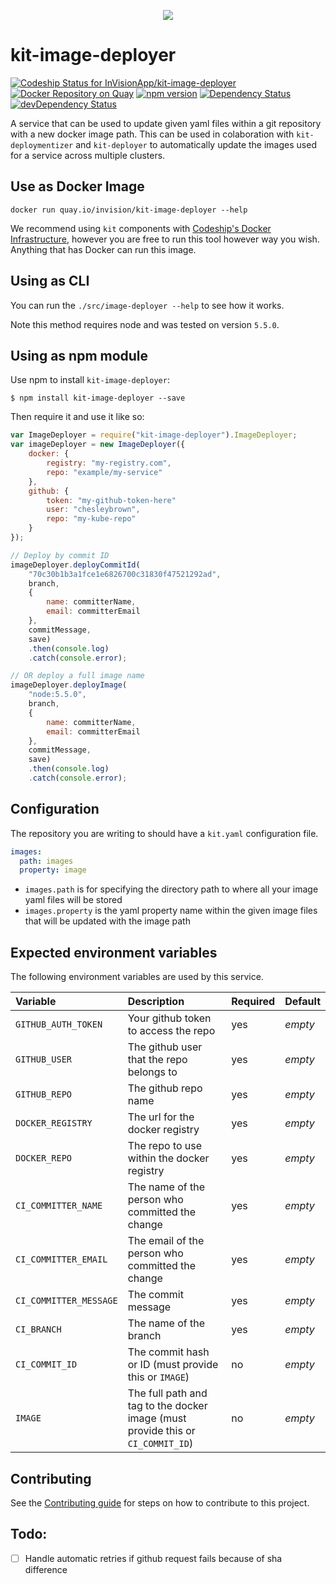 <p align="center">
  <a href="http://gulpjs.com">
    <img src="https://github.com/InVisionApp/kit-image-deployer/raw/master/media/kit-logo-horz-sm.png">
  </a>
</p>

# kit-image-deployer
[ ![Codeship Status for InVisionApp/kit-image-deployer](https://codeship.com/projects/37301840-0ff1-0134-c5dd-5e067c09569b/status?branch=master)](https://codeship.com/projects/156829)
[![Docker Repository on Quay](https://quay.io/repository/invision/kit-image-deployer/status "Docker Repository on Quay")](https://quay.io/repository/invision/kit-image-deployer)
[![npm version](https://badge.fury.io/js/kit-image-deployer.svg)](https://badge.fury.io/js/kit-image-deployer)
[![Dependency Status](https://david-dm.org/InVisionApp/kit-image-deployer.svg)](https://david-dm.org/InVisionApp/kit-image-deployer)
[![devDependency Status](https://david-dm.org/InVisionApp/kit-image-deployer/dev-status.svg)](https://david-dm.org/InVisionApp/kit-image-deployer#info=devDependencies)

A service that can be used to update given yaml files within a git repository with a new docker image path. This can be used in colaboration with `kit-deploymentizer` and `kit-deployer` to automatically update the images used for a service across multiple clusters.

## Use as Docker Image

```
docker run quay.io/invision/kit-image-deployer --help
```

We recommend using `kit` components with [Codeship's Docker Infrastructure](https://codeship.com/documentation/docker/), however you are free to run this tool however way you wish. Anything that has Docker can run this image.

## Using as CLI

You can run the `./src/image-deployer --help` to see how it works.

Note this method requires node and was tested on version `5.5.0`.

## Using as npm module

Use npm to install `kit-image-deployer`:

```
$ npm install kit-image-deployer --save
```

Then require it and use it like so:

```js
var ImageDeployer = require("kit-image-deployer").ImageDeployer;
var imageDeployer = new ImageDeployer({
	docker: {
		registry: "my-registry.com",
		repo: "example/my-service"
	},
	github: {
		token: "my-github-token-here"
		user: "chesleybrown",
		repo: "my-kube-repo"
	}
});

// Deploy by commit ID
imageDeployer.deployCommitId(
	"70c30b1b3a1fce1e6826700c31830f47521292ad",
	branch,
	{
		name: committerName,
		email: committerEmail
	},
	commitMessage,
	save)
	.then(console.log)
	.catch(console.error);

// OR deploy a full image name
imageDeployer.deployImage(
	"node:5.5.0",
	branch,
	{
		name: committerName,
		email: committerEmail
	},
	commitMessage,
	save)
	.then(console.log)
	.catch(console.error);
```

## Configuration
The repository you are writing to should have a `kit.yaml` configuration file.

```yaml
images:
  path: images
  property: image
```

- `images.path` is for specifying the directory path to where all your image yaml files will be stored
- `images.property` is the yaml property name within the given image files that will be updated with the image path

## Expected environment variables
The following environment variables are used by this service.

| Variable | Description | Required | Default |
| :--- | :--- | :--- | :--- |
| `GITHUB_AUTH_TOKEN` | Your github token to access the repo  | yes | *empty* |
| `GITHUB_USER` | The github user that the repo belongs to | yes | *empty* |
| `GITHUB_REPO` | The github repo name | yes | *empty* |
| `DOCKER_REGISTRY` | The url for the docker registry | yes | *empty* |
| `DOCKER_REPO` | The repo to use within the docker registry | yes | *empty* |
| `CI_COMMITTER_NAME` | The name of the person who committed the change | yes | *empty* |
| `CI_COMMITTER_EMAIL` | The email of the person who committed the change | yes | *empty* |
| `CI_COMMITTER_MESSAGE` | The commit message | yes | *empty* |
| `CI_BRANCH` | The name of the branch | yes | *empty* |
| `CI_COMMIT_ID` | The commit hash or ID (must provide this or `IMAGE`) | no | *empty* |
| `IMAGE` | The full path and tag to the docker image (must provide this or `CI_COMMIT_ID`) | no | *empty* |

## Contributing

See the [Contributing guide](/CONTRIBUTING.md) for steps on how to contribute to this project.

## Todo:

- [ ] Handle automatic retries if github request fails because of sha difference
